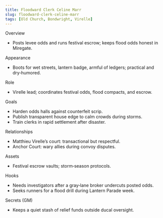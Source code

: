 ```yaml
---
title: Floodward Clerk Celine Marr
slug: floodward-clerk-celine-marr
tags: [Old Church, Bondwright, Virelle]
---
```


Overview
- Posts levee odds and runs festival escrow; keeps flood odds honest in Miregate.

Appearance
- Boots for wet streets, lantern badge, armful of ledgers; practical and dry‑humored.

Role
- Virelle lead; coordinates festival odds, flood compacts, and escrow.

Goals
- Harden odds halls against counterfeit scrip.
- Publish transparent house edge to calm crowds during storms.
- Train clerks in rapid settlement after disaster.

Relationships
- Matthieu Virelle’s court: transactional but respectful.
- Anchor Court: wary allies during convoy disputes.

Assets
- Festival escrow vaults; storm‑season protocols.

Hooks
- Needs investigators after a gray‑lane broker undercuts posted odds.
- Seeks runners for a flood drill during Lantern Parade week.

Secrets (GM)
- Keeps a quiet stash of relief funds outside ducal oversight.

